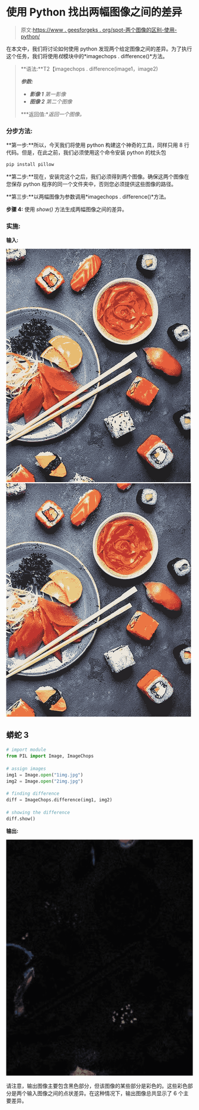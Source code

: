 # 使用 Python 找出两幅图像之间的差异

> 原文:[https://www . geesforgeks . org/spot-两个图像的区别-使用-python/](https://www.geeksforgeeks.org/spot-the-difference-between-two-images-using-python/)

在本文中，我们将讨论如何使用 python 发现两个给定图像之间的差异。为了执行这个任务，我们将使用*枕*模块中的*imagechops . difference()*方法。

> **语法:**T2【imagechops . difference(image1，image2)
> 
> ***参数:***
> 
> *   ***影像 1** 第一影像*
> *   ***图像 2** 第二个图像*
> 
> ***返回值:**返回一个图像。*

### 分步方法:

**第一步:**所以，今天我们将使用 python 构建这个神奇的工具，同样只用 8 行代码。但是，在此之前，我们必须使用这个命令安装 python 的枕头包

```py
pip install pillow
```

**第二步:**现在，安装完这个之后，我们必须得到两个图像。确保这两个图像在您保存 python 程序的同一个文件夹中，否则您必须提供这些图像的路径。

**第三步:**以两幅图像为参数调用*imagechops . difference()*方法。

**步骤 4:** 使用 *show()* 方法生成两幅图像之间的差异。

### 实施:

**输入:**

![](img/26f9cc8cfd588613a3e686bfa4449767.png) ![](img/e7150eaa2b1fcbe56a27174d3cf6d9c9.png)

## 蟒蛇 3

```py
# import module
from PIL import Image, ImageChops

# assign images
img1 = Image.open("1img.jpg")
img2 = Image.open("2img.jpg")

# finding difference
diff = ImageChops.difference(img1, img2)

# showing the difference
diff.show()
```

**输出:**

![](img/7e5ec23154c22d52b6ffca3690bacca5.png)

请注意，输出图像主要包含黑色部分，但该图像的某些部分是彩色的。这些彩色部分是两个输入图像之间的点状差异。在这种情况下，输出图像总共显示了 6 个主要差异。